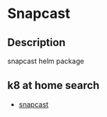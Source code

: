 # Snapcast

## Description

snapcast helm package

## k8 at home search

- [snapcast](https://nanne.dev/k8s-at-home-search/#/snapcast)
